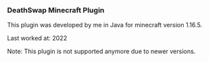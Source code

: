 ### DeathSwap Minecraft Plugin
This plugin was developed by me in Java for minecraft version 1.16.5.

Last worked at: 2022

Note: This plugin is not supported anymore due to newer versions.
